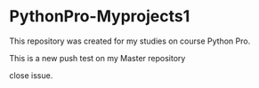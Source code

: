# PythonPro-Myprojects1
This repository was created for my studies on course Python Pro.

This is a new push test on my Master repository

close issue.